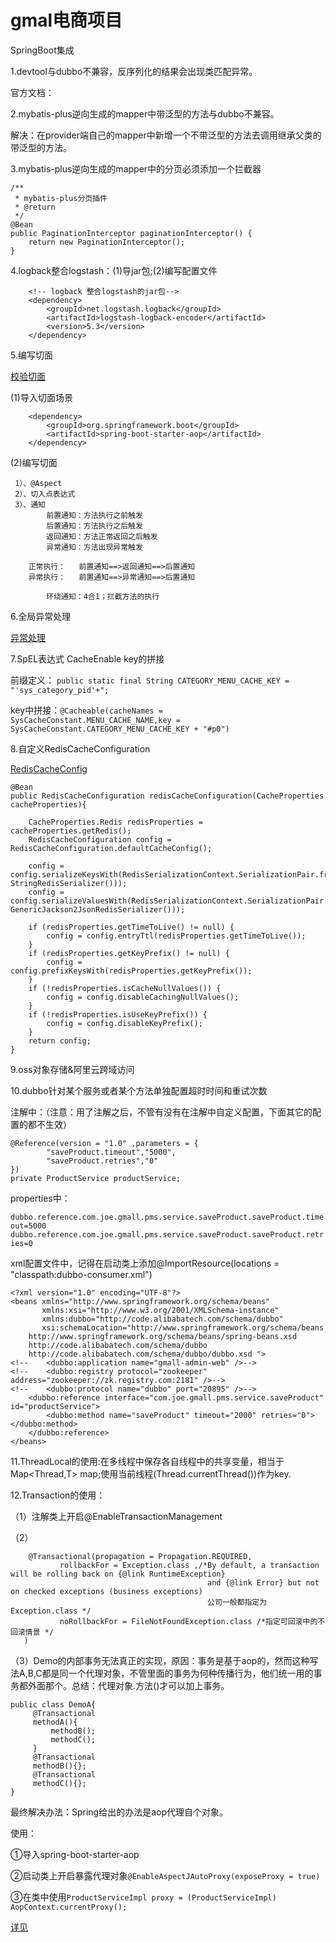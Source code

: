 # gmal电商项目
SpringBoot集成

1.devtool与dubbo不兼容，反序列化的结果会出现类匹配异常。

官方文档：

2.mybatis-plus逆向生成的mapper中带泛型的方法与dubbo不兼容。

解决：在provider端自己的mapper中新增一个不带泛型的方法去调用继承父类的带泛型的方法。

3.mybatis-plus逆向生成的mapper中的分页必须添加一个拦截器

    /**
     * mybatis-plus分页插件
     * @return
     */
    @Bean
    public PaginationInterceptor paginationInterceptor() {
        return new PaginationInterceptor();
    }

4.logback整合logstash：(1)导jar包;(2)编写配置文件

        <!-- logback 整合logstash的jar包-->
        <dependency>
            <groupId>net.logstash.logback</groupId>
            <artifactId>logstash-logback-encoder</artifactId>
            <version>5.3</version>
        </dependency>


5.编写切面

[校验切面](gmall-admin-web/src/main/java/com/joe/gmall/admin/aop/DataValidAspect.java "校验切面") 

(1)导入切面场景

		<dependency>
			<groupId>org.springframework.boot</groupId>
			<artifactId>spring-boot-starter-aop</artifactId>
		</dependency>

(2)编写切面

	 1）、@Aspect
	 2）、切入点表达式
	 3）、通知
			前置通知：方法执行之前触发
			后置通知：方法执行之后触发
			返回通知：方法正常返回之后触发
			异常通知：方法出现异常触发

		正常执行：   前置通知==>返回通知==>后置通知
		异常执行：   前置通知==>异常通知==>后置通知

			环绕通知：4合1；拦截方法的执行

6.全局异常处理

[异常处理](gmall-admin-web/src/main/java/com/joe/gmall/admin/aop/GlobalExceptionHandler.java "异常处理")

7.SpEL表达式 CacheEnable key的拼接

前缀定义：
`public static final String CATEGORY_MENU_CACHE_KEY = "'sys_category_pid'+";`

key中拼接：`@Cacheable(cacheNames = SysCacheConstant.MENU_CACHE_NAME,key = SysCacheConstant.CATEGORY_MENU_CACHE_KEY + "#p0")`

8.自定义RedisCacheConfiguration

[RedisCacheConfig](gmall-pms/src/main/java/com/joe/gmall/pms/config/RedisCacheConfig.java)

    @Bean
    public RedisCacheConfiguration redisCacheConfiguration(CacheProperties cacheProperties){

        CacheProperties.Redis redisProperties = cacheProperties.getRedis();
        RedisCacheConfiguration config = RedisCacheConfiguration.defaultCacheConfig();

        config = config.serializeKeysWith(RedisSerializationContext.SerializationPair.fromSerializer(new StringRedisSerializer()));
        config = config.serializeValuesWith(RedisSerializationContext.SerializationPair.fromSerializer(new GenericJackson2JsonRedisSerializer()));

        if (redisProperties.getTimeToLive() != null) {
            config = config.entryTtl(redisProperties.getTimeToLive());
        }
        if (redisProperties.getKeyPrefix() != null) {
            config = config.prefixKeysWith(redisProperties.getKeyPrefix());
        }
        if (!redisProperties.isCacheNullValues()) {
            config = config.disableCachingNullValues();
        }
        if (!redisProperties.isUseKeyPrefix()) {
            config = config.disableKeyPrefix();
        }
        return config;
    }

9.oss对象存储&阿里云跨域访问

10.dubbo针对某个服务或者某个方法单独配置超时时间和重试次数

注解中：（注意：用了注解之后，不管有没有在注解中自定义配置，下面其它的配置的都不生效）

    @Reference(version = "1.0" ,parameters = {
            "saveProduct.timeout","5000",
            "saveProduct.retries","0"
    })
    private ProductService productService;

properties中：

`dubbo.reference.com.joe.gmall.pms.service.saveProduct.saveProduct.timeout=5000`
`dubbo.reference.com.joe.gmall.pms.service.saveProduct.saveProduct.retries=0`

xml配置文件中，记得在启动类上添加@ImportResource(locations = "classpath:dubbo-consumer.xml")

    <?xml version="1.0" encoding="UTF-8"?>
    <beans xmlns="http://www.springframework.org/schema/beans"
           xmlns:xsi="http://www.w3.org/2001/XMLSchema-instance"
           xmlns:dubbo="http://code.alibabatech.com/schema/dubbo"
           xsi:schemaLocation="http://www.springframework.org/schema/beans
        http://www.springframework.org/schema/beans/spring-beans.xsd
        http://code.alibabatech.com/schema/dubbo
        http://code.alibabatech.com/schema/dubbo/dubbo.xsd ">
    <!--    <dubbo:application name="gmall-admin-web" />-->
    <!--    <dubbo:registry protocol="zookeeper" address="zookeeper://zk.registry.com:2181" />-->
    <!--    <dubbo:protocol name="dubbo" port="20895" />-->
        <dubbo:reference interface="com.joe.gmall.pms.service.saveProduct" id="productService">
            <dubbo:method name="saveProduct" timeout="2000" retries="0"></dubbo:method>
        </dubbo:reference>
    </beans>
    
11.ThreadLocal的使用:在多线程中保存各自线程中的共享变量，相当于
Map<Thread,T> map;使用当前线程(Thread.currentThread())作为key.

12.Transaction的使用：

（1）注解类上开启@EnableTransactionManagement

（2）

        @Transactional(propagation = Propagation.REQUIRED,
               rollbackFor = Exception.class ,/*By default, a transaction will be rolling back on {@link RuntimeException}
                                                and {@link Error} but not on checked exceptions (business exceptions)
                                                公司一般都指定为Exception.class */
               noRollbackFor = FileNotFoundException.class /*指定可回滚中的不回滚情景 */
       )       
（3）Demo的内部事务无法真正的实现，原因：事务是基于aop的，然而这种写法A,B,C都是同一个代理对象，不管里面的事务为何种传播行为，他们统一用的事务都外面那个。总结：代理对象.方法()才可以加上事务。

    public class DemoA{
         @Transactional
         methodA(){
             methodB();
             methodC();
         }
         @Transactional
         methodB(){};
         @Transactional
         methodC(){};
    }
最终解决办法：Spring给出的办法是aop代理自个对象。

使用：

①导入spring-boot-starter-aop

②启动类上开启暴露代理对象`@EnableAspectJAutoProxy(exposeProxy = true) `

③在类中使用`ProductServiceImpl proxy = (ProductServiceImpl) AopContext.currentProxy();`

[详见](gmall-pms/src/main/java/com/joe/gmall/pms/service/impl/ProductServiceImpl.java)